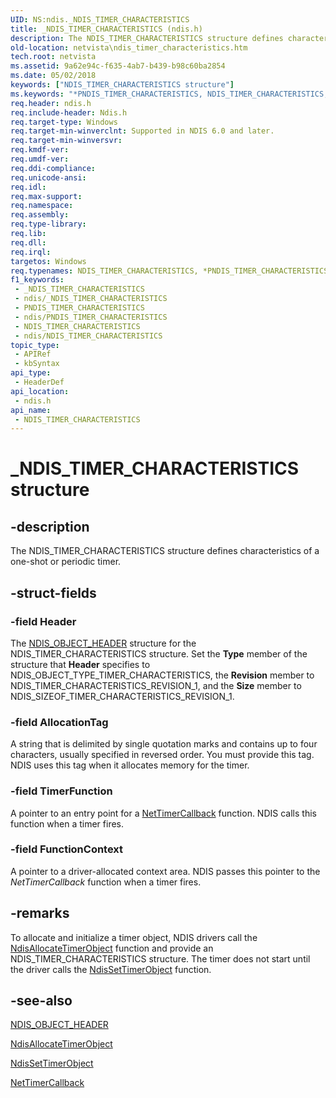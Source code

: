 ```yaml
---
UID: NS:ndis._NDIS_TIMER_CHARACTERISTICS
title: _NDIS_TIMER_CHARACTERISTICS (ndis.h)
description: The NDIS_TIMER_CHARACTERISTICS structure defines characteristics of a one-shot or periodic timer.
old-location: netvista\ndis_timer_characteristics.htm
tech.root: netvista
ms.assetid: 9a62e94c-f635-4ab7-b439-b98c60ba2854
ms.date: 05/02/2018
keywords: ["NDIS_TIMER_CHARACTERISTICS structure"]
ms.keywords: "*PNDIS_TIMER_CHARACTERISTICS, NDIS_TIMER_CHARACTERISTICS, NDIS_TIMER_CHARACTERISTICS structure [Network Drivers Starting with Windows Vista], PNDIS_TIMER_CHARACTERISTICS, PNDIS_TIMER_CHARACTERISTICS structure pointer [Network Drivers Starting with Windows Vista], _NDIS_TIMER_CHARACTERISTICS, ndis/NDIS_TIMER_CHARACTERISTICS, ndis/PNDIS_TIMER_CHARACTERISTICS, ndis_timer_ref_af673f64-aa72-4767-81a0-5df465a52c81.xml, netvista.ndis_timer_characteristics"
req.header: ndis.h
req.include-header: Ndis.h
req.target-type: Windows
req.target-min-winverclnt: Supported in NDIS 6.0 and later.
req.target-min-winversvr: 
req.kmdf-ver: 
req.umdf-ver: 
req.ddi-compliance: 
req.unicode-ansi: 
req.idl: 
req.max-support: 
req.namespace: 
req.assembly: 
req.type-library: 
req.lib: 
req.dll: 
req.irql: 
targetos: Windows
req.typenames: NDIS_TIMER_CHARACTERISTICS, *PNDIS_TIMER_CHARACTERISTICS
f1_keywords:
 - _NDIS_TIMER_CHARACTERISTICS
 - ndis/_NDIS_TIMER_CHARACTERISTICS
 - PNDIS_TIMER_CHARACTERISTICS
 - ndis/PNDIS_TIMER_CHARACTERISTICS
 - NDIS_TIMER_CHARACTERISTICS
 - ndis/NDIS_TIMER_CHARACTERISTICS
topic_type:
 - APIRef
 - kbSyntax
api_type:
 - HeaderDef
api_location:
 - ndis.h
api_name:
 - NDIS_TIMER_CHARACTERISTICS
---
```


# _NDIS_TIMER_CHARACTERISTICS structure


## -description

The NDIS_TIMER_CHARACTERISTICS structure defines characteristics of a one-shot or periodic
  timer.

## -struct-fields

### -field Header

The 
     <a href="/windows-hardware/drivers/ddi/ntddndis/ns-ntddndis-_ndis_object_header">NDIS_OBJECT_HEADER</a> structure for the
     NDIS_TIMER_CHARACTERISTICS structure. Set the 
     <b>Type</b> member of the structure that 
     <b>Header</b> specifies to NDIS_OBJECT_TYPE_TIMER_CHARACTERISTICS, the 
     <b>Revision</b> member to NDIS_TIMER_CHARACTERISTICS_REVISION_1, and the 
     <b>Size</b> member to NDIS_SIZEOF_TIMER_CHARACTERISTICS_REVISION_1.

### -field AllocationTag

A string that is delimited by single quotation marks and contains up to four characters, usually
     specified in reversed order. You must provide this tag. NDIS uses this tag when it allocates memory for
     the timer.

### -field TimerFunction

A pointer to an entry point for a 
     <a href="/windows-hardware/drivers/ddi/ndis/nc-ndis-ndis_timer_function">NetTimerCallback</a> function. NDIS calls
     this function when a timer fires.

### -field FunctionContext

A pointer to a driver-allocated context area. NDIS passes this pointer to the 
     <i>NetTimerCallback</i> function when a timer fires.

## -remarks

To allocate and initialize a timer object, NDIS drivers call the 
    <a href="/windows-hardware/drivers/ddi/ndis/nf-ndis-ndisallocatetimerobject">NdisAllocateTimerObject</a> function
    and provide an NDIS_TIMER_CHARACTERISTICS structure. The timer does not start until the driver calls the 
    <a href="/windows-hardware/drivers/ddi/ndis/nf-ndis-ndissettimerobject">NdisSetTimerObject</a> function.

## -see-also

<a href="/windows-hardware/drivers/ddi/ntddndis/ns-ntddndis-_ndis_object_header">NDIS_OBJECT_HEADER</a>



<a href="/windows-hardware/drivers/ddi/ndis/nf-ndis-ndisallocatetimerobject">NdisAllocateTimerObject</a>



<a href="/windows-hardware/drivers/ddi/ndis/nf-ndis-ndissettimerobject">NdisSetTimerObject</a>



<a href="/windows-hardware/drivers/ddi/ndis/nc-ndis-ndis_timer_function">NetTimerCallback</a>